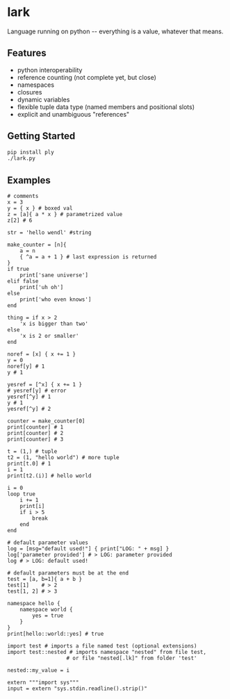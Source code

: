 # lark

Language running on python -- everything is a value, whatever that means.


## Features

- python interoperability
- reference counting (not complete yet, but close)
- namespaces
- closures
- dynamic variables
- flexible tuple data type (named members and positional slots)
- explicit and unambiguous "references"


## Getting Started

```bash
pip install ply
./lark.py
```


## Examples

```
# comments
x = 3
y = { x } # boxed val
z = [a]{ a * x } # parametrized value
z[2] # 6

str = 'hello wendl' #string

make_counter = [n]{
    a = n
    { ^a = a + 1 } # last expression is returned
}
if true
    print['sane universe']
elif false
    print['uh oh']
else
    print['who even knows']
end

thing = if x > 2
    'x is bigger than two'
else
    'x is 2 or smaller'
end

noref = [x] { x += 1 }
y = 0
noref[y] # 1
y # 1

yesref = [^x] { x += 1 }
# yesref[y] # error
yesref[^y] # 1
y # 1
yesref[^y] # 2

counter = make_counter[0]
print[counter] # 1
print[counter] # 2
print[counter] # 3

t = (1,) # tuple
t2 = (1, "hello world") # more tuple
print[t.0] # 1
i = 1
print[t2.(i)] # hello world

i = 0
loop true
    i += 1
    print[i]
    if i > 5
        break
    end
end

# default parameter values
log = [msg="default used!"] { print["LOG: " + msg] }
log['parameter provided'] # > LOG: parameter provided
log # > LOG: default used!

# default parameters must be at the end
test = [a, b=1]{ a + b }
test[1]    # > 2
test[1, 2] # > 3

namespace hello {
    namespace world {
        yes = true
    }
}
print[hello::world::yes] # true

import test # imports a file named test (optional extensions)
import test::nested # imports namespace "nested" from file test,
                   # or file "nested[.lk]" from folder 'test'

nested::my_value = i

extern """import sys"""
input = extern "sys.stdin.readline().strip()"
```
